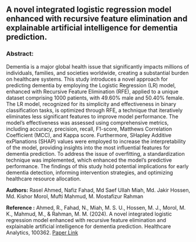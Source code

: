 ## A novel integrated logistic regression model enhanced with recursive feature elimination and explainable artificial intelligence for dementia prediction.

### Abstract: 
Dementia is a major global health issue that significantly impacts millions of individuals, families, and societies worldwide, creating a substantial burden on healthcare systems. This study introduces a novel approach for predicting dementia by employing the Logistic Regression (LR) model, enhanced with Recursive Feature Elimination (RFE), applied to a unique dataset comprising 1000 patients, with 49.60% male and 50.40% female. The LR model, recognized for its simplicity and effectiveness in binary classification tasks, is optimized through RFE, a technique that iteratively eliminates less significant features to improve model performance. The model’s effectiveness was assessed using comprehensive metrics, including accuracy, precision, recall, F1-score, Matthews Correlation Coefficient (MCC), and Kappa score. Furthermore, SHapley Additive exPlanations (SHAP) values were employed to increase the interpretability of the model, providing insights into the most influential features for dementia prediction. To address the issue of overfitting, a standardization technique was implemented, which enhanced the model’s predictive performance. The findings of this study hold potential implications for early dementia detection, informing intervention strategies, and optimizing healthcare resource allocation.

**Authors:**
Rasel Ahmed, Nafiz Fahad, Md Saef Ullah Miah, Md. Jakir Hossen, Md. Kishor Morol, Mufti Mahmud, M. Mostafizur Rahman


**Reference :**
Ahmed, R., Fahad, N., Miah, M. S. U., Hossen, M. J., Morol, M. K., Mahmud, M., & Rahman, M. M. (2024). A novel integrated logistic regression model enhanced with recursive feature elimination and explainable artificial intelligence for dementia prediction. Healthcare Analytics, 100362. [Paper Link](https://www.sciencedirect.com/science/article/pii/S2772442524000649)
